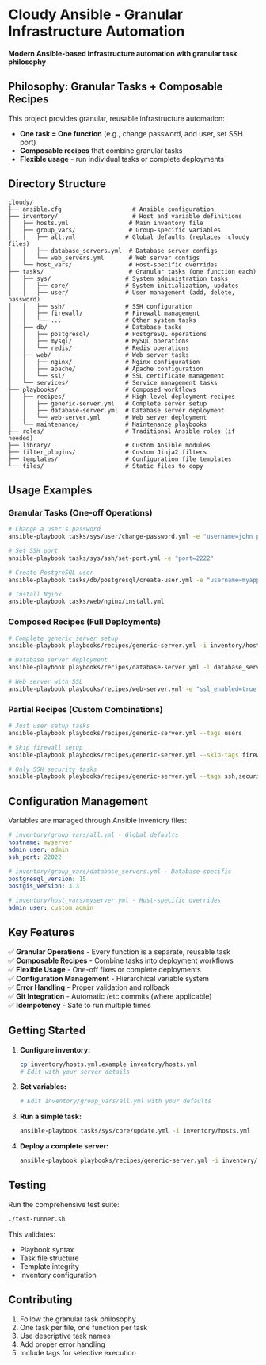 # Cloudy Ansible - Granular Infrastructure Automation

**Modern Ansible-based infrastructure automation with granular task philosophy**

## Philosophy: Granular Tasks + Composable Recipes

This project provides granular, reusable infrastructure automation:
- **One task = One function** (e.g., change password, add user, set SSH port)
- **Composable recipes** that combine granular tasks
- **Flexible usage** - run individual tasks or complete deployments

## Directory Structure

```
cloudy/
├── ansible.cfg                    # Ansible configuration
├── inventory/                     # Host and variable definitions
│   ├── hosts.yml                 # Main inventory file
│   ├── group_vars/               # Group-specific variables
│   │   ├── all.yml              # Global defaults (replaces .cloudy files)
│   │   ├── database_servers.yml  # Database server configs
│   │   └── web_servers.yml       # Web server configs
│   └── host_vars/                # Host-specific overrides
├── tasks/                        # Granular tasks (one function each)
│   ├── sys/                     # System administration tasks
│   │   ├── core/                # System initialization, updates
│   │   ├── user/                # User management (add, delete, password)
│   │   ├── ssh/                 # SSH configuration
│   │   ├── firewall/            # Firewall management
│   │   └── ...                  # Other system tasks
│   ├── db/                      # Database tasks
│   │   ├── postgresql/          # PostgreSQL operations
│   │   ├── mysql/               # MySQL operations
│   │   └── redis/               # Redis operations
│   ├── web/                     # Web server tasks
│   │   ├── nginx/               # Nginx configuration
│   │   ├── apache/              # Apache configuration
│   │   └── ssl/                 # SSL certificate management
│   └── services/                # Service management tasks
├── playbooks/                   # Composed workflows
│   ├── recipes/                 # High-level deployment recipes
│   │   ├── generic-server.yml   # Complete server setup
│   │   ├── database-server.yml  # Database server deployment
│   │   └── web-server.yml       # Web server deployment
│   └── maintenance/             # Maintenance playbooks
├── roles/                       # Traditional Ansible roles (if needed)
├── library/                     # Custom Ansible modules
├── filter_plugins/              # Custom Jinja2 filters
├── templates/                   # Configuration file templates
└── files/                       # Static files to copy
```

## Usage Examples

### Granular Tasks (One-off Operations)

```bash
# Change a user's password
ansible-playbook tasks/sys/user/change-password.yml -e "username=john password=newpass"

# Set SSH port
ansible-playbook tasks/sys/ssh/set-port.yml -e "port=2222"

# Create PostgreSQL user
ansible-playbook tasks/db/postgresql/create-user.yml -e "username=myapp password=secret"

# Install Nginx
ansible-playbook tasks/web/nginx/install.yml
```

### Composed Recipes (Full Deployments)

```bash
# Complete generic server setup
ansible-playbook playbooks/recipes/generic-server.yml -i inventory/hosts.yml

# Database server deployment
ansible-playbook playbooks/recipes/database-server.yml -l database_servers

# Web server with SSL
ansible-playbook playbooks/recipes/web-server.yml -e "ssl_enabled=true domain_name=mysite.com"
```

### Partial Recipes (Custom Combinations)

```bash
# Just user setup tasks
ansible-playbook playbooks/recipes/generic-server.yml --tags users

# Skip firewall setup
ansible-playbook playbooks/recipes/generic-server.yml --skip-tags firewall

# Only SSH security tasks
ansible-playbook playbooks/recipes/generic-server.yml --tags ssh,security
```

## Configuration Management

Variables are managed through Ansible inventory files:

```yaml
# inventory/group_vars/all.yml - Global defaults
hostname: myserver
admin_user: admin
ssh_port: 22022

# inventory/group_vars/database_servers.yml - Database-specific
postgresql_version: 15
postgis_version: 3.3

# inventory/host_vars/myserver.yml - Host-specific overrides
admin_user: custom_admin
```

## Key Features

✅ **Granular Operations** - Every function is a separate, reusable task  
✅ **Composable Recipes** - Combine tasks into deployment workflows  
✅ **Flexible Usage** - One-off fixes or complete deployments  
✅ **Configuration Management** - Hierarchical variable system  
✅ **Error Handling** - Proper validation and rollback  
✅ **Git Integration** - Automatic /etc commits (where applicable)  
✅ **Idempotency** - Safe to run multiple times  

## Getting Started

1. **Configure inventory:**
   ```bash
   cp inventory/hosts.yml.example inventory/hosts.yml
   # Edit with your server details
   ```

2. **Set variables:**
   ```bash
   # Edit inventory/group_vars/all.yml with your defaults
   ```

3. **Run a simple task:**
   ```bash
   ansible-playbook tasks/sys/core/update.yml -i inventory/hosts.yml
   ```

4. **Deploy a complete server:**
   ```bash
   ansible-playbook playbooks/recipes/generic-server.yml -i inventory/hosts.yml
   ```

## Testing

Run the comprehensive test suite:

```bash
./test-runner.sh
```

This validates:
- Playbook syntax
- Task file structure  
- Template integrity
- Inventory configuration

## Contributing

1. Follow the granular task philosophy
2. One task per file, one function per task
3. Use descriptive task names
4. Add proper error handling
5. Include tags for selective execution